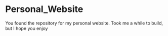 # Personal_Website

You found the repository for my personal website. Took me a while to build, but I hope you enjoy